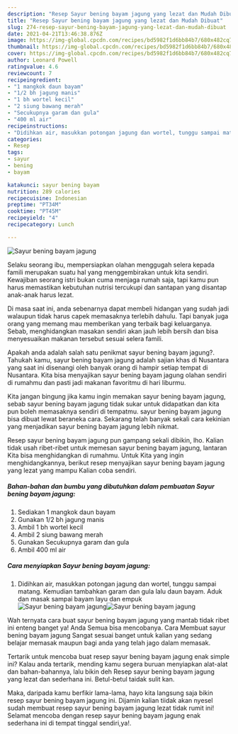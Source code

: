```yaml
---
description: "Resep Sayur bening bayam jagung yang lezat dan Mudah Dibuat"
title: "Resep Sayur bening bayam jagung yang lezat dan Mudah Dibuat"
slug: 274-resep-sayur-bening-bayam-jagung-yang-lezat-dan-mudah-dibuat
date: 2021-04-21T13:46:38.876Z
image: https://img-global.cpcdn.com/recipes/bd5982f1d6bb84b7/680x482cq70/sayur-bening-bayam-jagung-foto-resep-utama.jpg
thumbnail: https://img-global.cpcdn.com/recipes/bd5982f1d6bb84b7/680x482cq70/sayur-bening-bayam-jagung-foto-resep-utama.jpg
cover: https://img-global.cpcdn.com/recipes/bd5982f1d6bb84b7/680x482cq70/sayur-bening-bayam-jagung-foto-resep-utama.jpg
author: Leonard Powell
ratingvalue: 4.6
reviewcount: 7
recipeingredient:
- "1 mangkok daun bayam"
- "1/2 bh jagung manis"
- "1 bh wortel kecil"
- "2 siung bawang merah"
- "Secukupnya garam dan gula"
- "400 ml air"
recipeinstructions:
- "Didihkan air, masukkan potongan jagung dan wortel, tunggu sampai matang. Kemudian tambahkan garam dan gula lalu daun bayam. Aduk dan masak sampai bayam layu dan empuk"
categories:
- Resep
tags:
- sayur
- bening
- bayam

katakunci: sayur bening bayam 
nutrition: 289 calories
recipecuisine: Indonesian
preptime: "PT34M"
cooktime: "PT45M"
recipeyield: "4"
recipecategory: Lunch

---
```



![Sayur bening bayam jagung](https://img-global.cpcdn.com/recipes/bd5982f1d6bb84b7/680x482cq70/sayur-bening-bayam-jagung-foto-resep-utama.jpg)

Selaku seorang ibu, mempersiapkan olahan menggugah selera kepada famili merupakan suatu hal yang menggembirakan untuk kita sendiri. Kewajiban seorang istri bukan cuma menjaga rumah saja, tapi kamu pun harus memastikan kebutuhan nutrisi tercukupi dan santapan yang disantap anak-anak harus lezat.

Di masa  saat ini, anda sebenarnya dapat membeli hidangan yang sudah jadi walaupun tidak harus capek memasaknya terlebih dahulu. Tapi banyak juga orang yang memang mau memberikan yang terbaik bagi keluarganya. Sebab, menghidangkan masakan sendiri akan jauh lebih bersih dan bisa menyesuaikan makanan tersebut sesuai selera famili. 



Apakah anda adalah salah satu penikmat sayur bening bayam jagung?. Tahukah kamu, sayur bening bayam jagung adalah sajian khas di Nusantara yang saat ini disenangi oleh banyak orang di hampir setiap tempat di Nusantara. Kita bisa menyajikan sayur bening bayam jagung olahan sendiri di rumahmu dan pasti jadi makanan favoritmu di hari liburmu.

Kita jangan bingung jika kamu ingin memakan sayur bening bayam jagung, sebab sayur bening bayam jagung tidak sukar untuk didapatkan dan kita pun boleh memasaknya sendiri di tempatmu. sayur bening bayam jagung bisa dibuat lewat beraneka cara. Sekarang telah banyak sekali cara kekinian yang menjadikan sayur bening bayam jagung lebih nikmat.

Resep sayur bening bayam jagung pun gampang sekali dibikin, lho. Kalian tidak usah ribet-ribet untuk memesan sayur bening bayam jagung, lantaran Kita bisa menghidangkan di rumahmu. Untuk Kita yang ingin menghidangkannya, berikut resep menyajikan sayur bening bayam jagung yang lezat yang mampu Kalian coba sendiri.

<!--inarticleads1-->

##### Bahan-bahan dan bumbu yang dibutuhkan dalam pembuatan Sayur bening bayam jagung:

1. Sediakan 1 mangkok daun bayam
1. Gunakan 1/2 bh jagung manis
1. Ambil 1 bh wortel kecil
1. Ambil 2 siung bawang merah
1. Gunakan Secukupnya garam dan gula
1. Ambil 400 ml air




<!--inarticleads2-->

##### Cara menyiapkan Sayur bening bayam jagung:

1. Didihkan air, masukkan potongan jagung dan wortel, tunggu sampai matang. Kemudian tambahkan garam dan gula lalu daun bayam. Aduk dan masak sampai bayam layu dan empuk
<img src="https://img-global.cpcdn.com/steps/e5aadf9b28b39f36/160x128cq70/sayur-bening-bayam-jagung-langkah-memasak-1-foto.jpg" alt="Sayur bening bayam jagung"><img src="https://img-global.cpcdn.com/steps/aa2e9695800e34ea/160x128cq70/sayur-bening-bayam-jagung-langkah-memasak-1-foto.jpg" alt="Sayur bening bayam jagung">



Wah ternyata cara buat sayur bening bayam jagung yang mantab tidak ribet ini enteng banget ya! Anda Semua bisa mencobanya. Cara Membuat sayur bening bayam jagung Sangat sesuai banget untuk kalian yang sedang belajar memasak maupun bagi anda yang telah jago dalam memasak.

Tertarik untuk mencoba buat resep sayur bening bayam jagung enak simple ini? Kalau anda tertarik, mending kamu segera buruan menyiapkan alat-alat dan bahan-bahannya, lalu bikin deh Resep sayur bening bayam jagung yang lezat dan sederhana ini. Betul-betul taidak sulit kan. 

Maka, daripada kamu berfikir lama-lama, hayo kita langsung saja bikin resep sayur bening bayam jagung ini. Dijamin kalian tiidak akan nyesel sudah membuat resep sayur bening bayam jagung lezat tidak rumit ini! Selamat mencoba dengan resep sayur bening bayam jagung enak sederhana ini di tempat tinggal sendiri,ya!.

